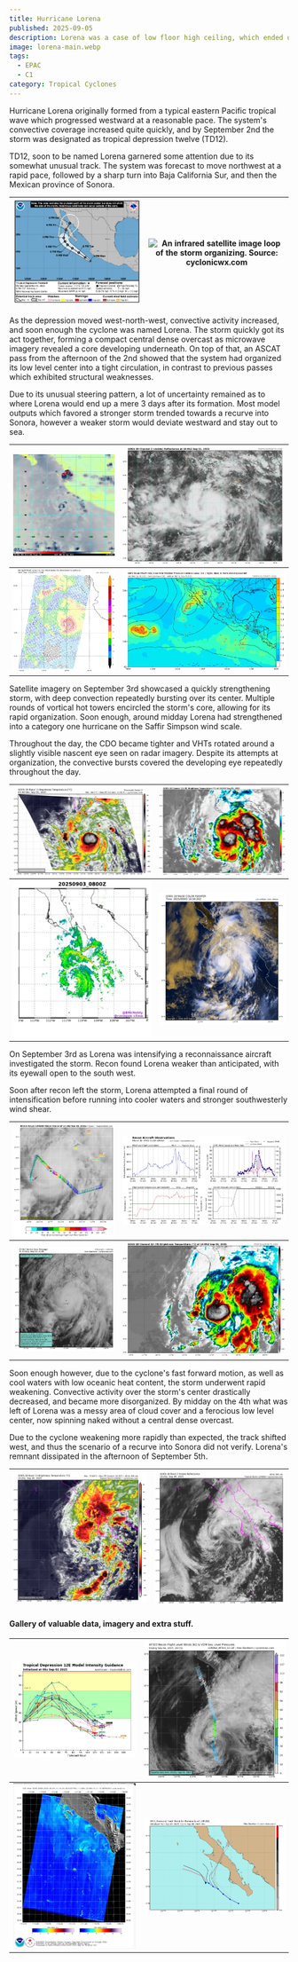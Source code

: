 ```yaml
---
title: Hurricane Lorena
published: 2025-09-05
description: Lorena was a case of low floor high ceiling, which ended up failing.
image: lorena-main.webp
tags:
  - EPAC
  - C1
category: Tropical Cyclones
---
```

Hurricane Lorena originally formed from a typical eastern Pacific tropical wave which progressed westward at a reasonable pace. The system's convective coverage increased quite quickly, and by September 2nd the storm was designated as tropical depression twelve (TD12).

TD12, soon to be named Lorena garnered some attention due to its somewhat unusual track. The system was forecast to move northwest at a rapid pace, followed by a sharp turn into Baja California Sur, and then the Mexican province of Sonora.

| ![First cone of Lorena showing a track into Sonora. Source: NHC/NWS/NOAA](1-lorena-cone.webp) | ![An infrared satellite image loop of the storm organizing. Source: cyclonicwx.com](5-lorena-classification.webp)  |
| -------------------------------------------------------------------------------------------- | ---------------------------------------------------------------------------------------------------------------- |

As the depression moved west-north-west, convective activity increased, and soon enough the cyclone was named Lorena. The storm quickly got its act together, forming a compact central dense overcast as microwave imagery revealed a core developing underneath. On top of that, an ASCAT pass from the afternoon of the 2nd showed that the system had organized its low level center into a tight circulation, in contrast to previous passes which exhibited structural weaknesses. 

Due to its unusual steering pattern, a lot of uncertainty remained as to where Lorena would end up a mere 3 days after its formation. Most model outputs which favored a stronger storm trended towards a recurve into Sonora, however a weaker storm would deviate westward and stay out to sea. 

| ![Satellite microwave pass in which soon to be Lorena exhibits a tight low level core. Source: CIRA](4-lorena-mw.webp)          | ![Soon-to-be Lorena organizing on the evening of September 2nd. Source: tropicaltidbits.com](2-lorena-weak.webp)                                                   |
| ------------------------------------------------------------------------------------------------------------------------------ | ----------------------------------------------------------------------------------------------------------------------------------------------------------------- |
| ![An ASCAT pass from September 2nd showcasing a tight low level core. Source: manati.star.nesdis.noaa.gov](7-lorena-ascat.webp) | ![Ensemble guidance showing a large cloud of possibilities for the position of Lorena's center at 90 hours out. Source: tropicaltidbits.com](9-lorena-models.webp) |

Satellite imagery on September 3rd showcased a quickly strengthening storm, with deep convection repeatedly bursting over its center. Multiple rounds of vortical hot towers encircled the storm's core, allowing for its rapid organization. Soon enough, around midday Lorena had strengthened into a category one hurricane on the Saffir Simpson wind scale.

Throughout the day, the CDO became tighter and VHTs rotated around a slightly visible
nascent eye seen on radar imagery. Despite its attempts at organization, the convective bursts covered the developing eye repeatedly throughout the day.

| ![Lorena intensifying on the morning of September 3rd. Source: cyclonicwx.com](11-lorena-ir.webp)        | ![Dual VHTs rotate around Lorena's center. Source: tropicaltidbits.com](10-lorena-ir.webp)      |
| ------------------------------------------------------------------------------------------------------- | ---------------------------------------------------------------------------------------------- |
| ![Radar imagery in which Lorena forms a better defined core. Source: BrianMcNoldy](12-lorena-radar.webp) | ![Still image of Lorena around midday on September 3rd. Source: dapiya.top](13-lorena-rgb.webp) |

On September 3rd as Lorena was intensifying a reconnaissance aircraft investigated the storm. Recon found Lorena weaker than anticipated, with its eyewall open to the south west. 

Soon after recon left the storm, Lorena attempted a final round of intensification before running into cooler waters and stronger southwesterly wind shear.

| ![Recon pass through Lorena's center showing a pressure of 985mb and category 1 force winds. Source: tropicaltidbits.com](14-lorena-recon.webp) | ![Recon data graph noting peak flight level winds of ~75kt. Source: tropicaltidbits.com](15-lorena-recon.webp)                   |
| ---------------------------------------------------------------------------------------------------------------------------------------------- | ------------------------------------------------------------------------------------------------------------------------------- |
| ![Vortex Data Message (VDM) describing the core of Lorena. Source: cyclonicwx.com](16-lorena-vdm.webp)                                          | ![Lorena's final attempt at intensification as the plane investigated the storm. Source: tropicaltidbits.com](17-lorena-ir.webp) |

Soon enough however, due to the cyclone's fast forward motion, as well as cool waters with low oceanic heat content, the storm underwent rapid weakening. Convective activity over the storm's center drastically decreased, and became more disorganized. By midday on the 4th what was left of Lorena was a messy area of cloud cover and a ferocious low level center, now spinning naked without a central dense overcast.

Due to the cyclone weakening more rapidly than expected, the track shifted west, and thus the scenario of a recurve into Sonora did not verify. Lorena's remnant dissipated in the afternoon of September 5th. 

| ![Lorena rapidly weakening on September 4th. Source: cyclonicwx.com](18-ir.webp) | ![The former hurricane's exposed low level center on September 4th. Source: cyclonicwx.com](19-lorena-vis.webp) |
| ------------------------------------------------------------------------------- | -------------------------------------------------------------------------------------------------------------- |

#### Gallery of valuable data, imagery and extra stuff.

| ![Intensity guidance model ensemble from early on in Lorena's life. Source: tropicaltidbits.com](3-lorena-instenisty-extra.webp)       | ![Recon pass over a quickly weakening Lorena. Source: cyclonicwx.com](20-lorena-extra.webp)                                                                |
| ------------------------------------------------------------------------------------------------------------------------------------- | --------------------------------------------------------------------------------------------------------------------------------------------------------- |
| ![SAR pass from around mid day on September 4th with... basically nothing evident. Source: star.nesdis.noaa.gov](21-lorena-extra.webp) | ![NHC forecast position trend, showcasing the rapid change from a Sonora landfall into a recurve out to sea. Source: cyclonicwx.com](22-lorena-extra.webp) |




